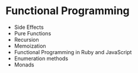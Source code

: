 # Functional Programming

- Side Effects
- Pure Functions
- Recursion
- Memoization
- Functional Programming in Ruby and JavaScript
- Enumeration methods
- Monads
